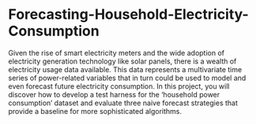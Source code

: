 # Forecasting-Household-Electricity-Consumption
Given the rise of smart electricity meters and the wide adoption of electricity generation technology like solar panels, there is a wealth of electricity usage data available.  This data represents a multivariate time series of power-related variables that in turn could be used to model and even forecast future electricity consumption. In this project,  you will discover how to develop a test harness for the ‘household power consumption’ dataset and evaluate three naive forecast strategies that provide a baseline for more sophisticated algorithms.

